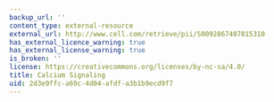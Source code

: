 ```yaml
---
backup_url: ''
content_type: external-resource
external_url: http://www.cell.com/retrieve/pii/S0092867407015310
has_external_licence_warning: true
has_external_license_warning: true
is_broken: ''
license: https://creativecommons.org/licenses/by-nc-sa/4.0/
title: Calcium Signaling
uid: 2d3e9ffc-a69c-4d04-afdf-a3b1b9ecd9f7
---
```

